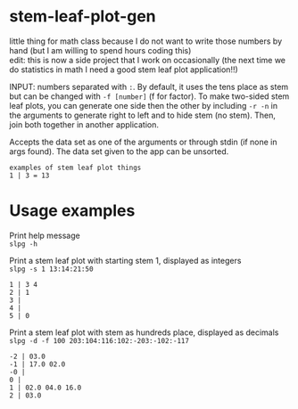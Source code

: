 # stem-leaf-plot-gen
little thing for math class because I do not want to write those numbers by hand (but I am willing to spend hours coding this)<br />
edit: this is now a side project that I work on occasionally (the next time we do statistics in math I need a good stem leaf plot application!!)

INPUT: numbers separated with `:`. By default, it uses the tens place as stem but can be changed with `-f [number]` (f for factor).
To make two-sided stem leaf plots, you can generate one side then the other by including `-r -n` in the arguments to generate right to left and to hide stem (no stem). Then, join both together in another application.

Accepts the data set as one of the arguments or through stdin (if none in args found). The data set given to the app can be unsorted.

```
examples of stem leaf plot things
1 | 3 = 13
```
# Usage examples
Print help message <br />
`slpg -h`

Print a stem leaf plot with starting stem 1, displayed as integers <br />
`slpg -s 1 13:14:21:50`
```
1 | 3 4
2 | 1
3 |
4 |
5 | 0
```

Print a stem leaf plot with stem as hundreds place, displayed as decimals <br />
`slpg -d -f 100 203:104:116:102:-203:-102:-117`
```
-2 | 03.0 
-1 | 17.0 02.0 
-0 | 
0 | 
1 | 02.0 04.0 16.0 
2 | 03.0 
```
